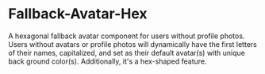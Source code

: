 # Fallback-Avatar-Hex
A hexagonal fallback avatar component for users without profile photos. Users without avatars or profile photos will dynamically have the first letters of their names, capitalized, and set as their default avatar(s) with unique back ground color(s). Additionally, it's a hex-shaped feature.
